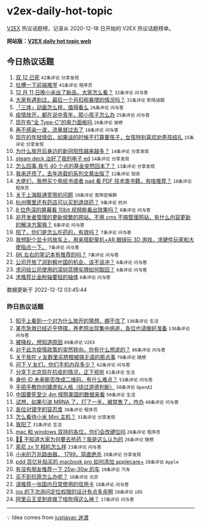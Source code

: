 # v2ex-daily-hot-topic

[V2EX](https://www.v2ex.com/) 热议话题榜，记录从 2020-12-18 日开始的 V2EX 热议话题榜单。

**网站版：[V2EX daily hot topic web](https://boojack.github.io/v2ex-daily-hot-topic-web/)**

## 今日热议话题

<!-- TODAY BEGIN -->

1. [双 12 已死](https://www.v2ex.com/t/901832) `42条评论` `分享发现`
1. [吐槽一下前端难学](https://www.v2ex.com/t/901829) `41条评论` `程序员`
1. [12 月 11 日晚小米出了新品，大家怎么看？](https://www.v2ex.com/t/901826) `32条评论` `问与答`
1. [大家有遇到过，最后一个月扣税暴增的情况吗？](https://www.v2ex.com/t/901840) `31条评论` `职场话题`
1. [「三体」动画怎么样，值得看么](https://www.v2ex.com/t/901835) `26条评论` `问与答`
1. [疫情放开，都在说中青年，那小孩子怎么办](https://www.v2ex.com/t/901883) `25条评论` `问与答`
1. [现在有“全 Type-C”的电力面板吗](https://www.v2ex.com/t/901827) `20条评论` `装修`
1. [再不感染一波，流量就过去了](https://www.v2ex.com/t/901836) `18条评论` `问与答`
1. [现在的年轻情侣，如果谈的时候不打算要孩子，女孩特别喜欢劝男孩结扎](https://www.v2ex.com/t/901880) `15条评论` `分享发现`
1. [为什么放开后身边的新冠阳性越来越多？](https://www.v2ex.com/t/901874) `14条评论` `分享发现`
1. [steam deck 治好了我的电子 ed](https://www.v2ex.com/t/901834) `14条评论` `分享发现`
1. [怎么回事,我亏 40 个点的基金突然回本了？](https://www.v2ex.com/t/901825) `13条评论` `分享发现`
1. [我来还债了，去年连载的系列文章出版了](https://www.v2ex.com/t/901849) `12条评论` `投资`
1. [大佬们，我想买个电纸书或者 pad 看 PDF 技术类书籍，有啥推荐？](https://www.v2ex.com/t/901867) `10条评论` `程序员`
1. [关于上海联通宽带的问题](https://www.v2ex.com/t/901856) `10条评论` `宽带症候群`
1. [杭州哪里还有药店可以买到退烧药？](https://www.v2ex.com/t/901853) `9条评论` `杭州`
1. [8 位色深的屏幕看 10bit 视频能看出效果吗？](https://www.v2ex.com/t/901859) `8条评论` `问与答`
1. [非开发者管理的更新频繁的网站。不用 cms 不搞管理网站，有什么内容更新的解决方案嘛？](https://www.v2ex.com/t/901831) `8条评论` `问与答`
1. [阳了，你们是怎么吃药的，有效吗？](https://www.v2ex.com/t/901886) `7条评论` `问与答`
1. [我想配个显卡坞放车上，用来搭配掌机+AR 眼镜玩 3D 游戏，求硬件玩家和大佬指点一下。](https://www.v2ex.com/t/901868) `7条评论` `问与答`
1. [8K 左右的笔记本有推荐的吗？](https://www.v2ex.com/t/901866) `7条评论` `问与答`
1. [公司开放了润到枫叶国的机会，该不该冲？](https://www.v2ex.com/t/901872) `6条评论` `问与答`
1. [求问给公司使用的深圳蓝牌车牌如何取回？](https://www.v2ex.com/t/901844) `6条评论` `问与答`
1. [求推荐比金粉轴要轻的轴体](https://www.v2ex.com/t/901830) `6条评论` `问与答`

数据更新于 2022-12-12 03:45:44

<!-- TODAY END -->

### 昨日热议话题

<!-- YESTERDAY BEGIN -->

1. [知乎上看到一个对为什么放开的猜想，绷不住了](https://www.v2ex.com/t/901686) `136条评论` `生活`
1. [某市急救已经近乎停摆，养老院出现集中病逝，各位也请做好准备](https://www.v2ex.com/t/901697) `136条评论` `问与答`
1. [被降权，想知道原因](https://www.v2ex.com/t/901675) `89条评论` `V2EX`
1. [对于此次疫情政策的突然转向，你有什么想说的？](https://www.v2ex.com/t/901743) `86条评论` `问与答`
1. [关于我在 v 友群里买脐橙被搞无语的那点事](https://www.v2ex.com/t/901685) `79条评论` `随想`
1. [问下 V 友们，你们手机内存多少？](https://www.v2ex.com/t/901660) `62条评论` `问与答`
1. [分享下北京现在抗疫的情况，正下视听](https://www.v2ex.com/t/901716) `61条评论` `生活`
1. [身份 ID 未来能否改成二维码，有什么难点？](https://www.v2ex.com/t/901663) `53条评论` `问与答`
1. [手把手教你创建虚拟人格（绕过道德判断）](https://www.v2ex.com/t/901760) `50条评论` `OpenAI`
1. [中国要死至少 4m 按照美国的数据来看](https://www.v2ex.com/t/901717) `50条评论` `生活`
1. [试想，如果引进 MRNA 了，打了一半，被禁售了，咋办](https://www.v2ex.com/t/901793) `40条评论` `问与答`
1. [各位对错字的容忍度](https://www.v2ex.com/t/901769) `36条评论` `程序员`
1. [怎么看待小米 Mini 主机？](https://www.v2ex.com/t/901778) `31条评论` `分享发现`
1. [我阳了](https://www.v2ex.com/t/901667) `31条评论` `生活`
1. [mac 和 windows 双持的各位，你们会改键位吗](https://www.v2ex.com/t/901749) `28条评论` `程序员`
1. [😮‍💨 不知道大家为何要去抢药？我是这么认为的](https://www.v2ex.com/t/901796) `26条评论` `随想`
1. [索尼 zv 1f 相机怎么样](https://www.v2ex.com/t/901670) `23条评论` `问与答`
1. [小米的万兆路由器， 1799，简直绝杀](https://www.v2ex.com/t/901775) `20条评论` `分享发现`
1. [pdd 百亿补贴买的 macbook pro 如何添加 applecare+](https://www.v2ex.com/t/901662) `20条评论` `Apple`
1. [有没有朋友推荐一下 25w-30w 的车](https://www.v2ex.com/t/901725) `19条评论` `汽车`
1. [买不到抗原怎么办呢？](https://www.v2ex.com/t/901722) `18条评论` `北京`
1. [请推荐一张国内日常使用的信用卡](https://www.v2ex.com/t/901689) `18条评论` `问与答`
1. [ios 的下次询问定位权限的设计有点多余啊](https://www.v2ex.com/t/901671) `18条评论` `iOS`
1. [阿里云王坚到底做了啥吹得这么神？](https://www.v2ex.com/t/901774) `17条评论` `问与答`

<!-- YESTERDAY END -->

---

💡 Idea comes from [justjavac 迷渡](https://github.com/justjavac/)
